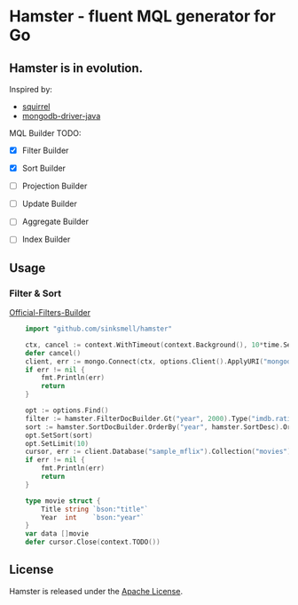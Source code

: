 # Hamster - fluent MQL generator for Go
## Hamster is in evolution.

Inspired by:
- [squirrel](https://github.com/Masterminds/squirrel)
- [mongodb-driver-java](https://github.com/mongodb/mongo-java-driver)

MQL Builder TODO:
- [x] Filter Builder
- [x] Sort Builder
- [ ] Projection Builder
- [ ] Update Builder
- [ ] Aggregate Builder
- [ ] Index Builder


## Usage

### Filter & Sort
[Official-Filters-Builder](https://www.mongodb.com/docs/drivers/java/sync/v4.6/fundamentals/builders/filters/#std-label-filters-builders)

```go
	import "github.com/sinksmell/hamster"

	ctx, cancel := context.WithTimeout(context.Background(), 10*time.Second)
	defer cancel()
	client, err := mongo.Connect(ctx, options.Client().ApplyURI("mongodb://127.0.0.1:27017"))
	if err != nil {
		fmt.Println(err)
		return
	}

	opt := options.Find()
	filter := hamster.FilterDocBuilder.Gt("year", 2000).Type("imdb.rating", bsontype.Double.String()).Doc()
	sort := hamster.SortDocBuilder.OrderBy("year", hamster.SortDesc).OrderDescBy("imdb.rating").Doc()
	opt.SetSort(sort)
	opt.SetLimit(10)
	cursor, err := client.Database("sample_mflix").Collection("movies").Find(ctx, filter, opt)
	if err != nil {
		fmt.Println(err)
		return
	}

	type movie struct {
		Title string `bson:"title"`
		Year  int    `bson:"year"`
	}
	var data []movie
	defer cursor.Close(context.TODO())

```


## License

Hamster is released under the
[Apache License]( http://www.apache.org/licenses/).
